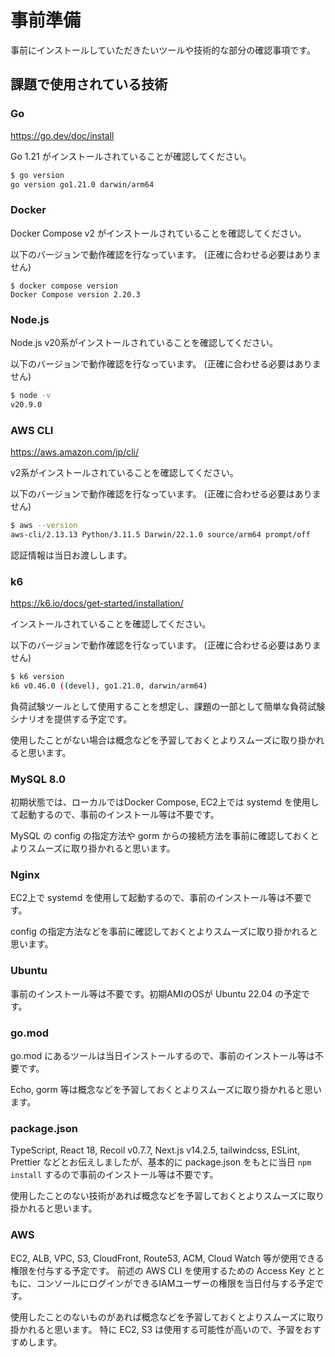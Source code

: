 # 事前準備

事前にインストールしていただきたいツールや技術的な部分の確認事項です。

## 課題で使用されている技術

### Go

https://go.dev/doc/install

Go 1.21 がインストールされていることが確認してください。

```sh
$ go version
go version go1.21.0 darwin/arm64
```

### Docker

Docker Compose v2 がインストールされていることを確認してください。

以下のバージョンで動作確認を行なっています。 (正確に合わせる必要はありません)

```
$ docker compose version
Docker Compose version 2.20.3
```

### Node.js

Node.js v20系がインストールされていることを確認してください。

以下のバージョンで動作確認を行なっています。 (正確に合わせる必要はありません)

```sh
$ node -v
v20.9.0
```

### AWS CLI

https://aws.amazon.com/jp/cli/

v2系がインストールされていることを確認してください。

以下のバージョンで動作確認を行なっています。 (正確に合わせる必要はありません)

```sh
$ aws --version
aws-cli/2.13.13 Python/3.11.5 Darwin/22.1.0 source/arm64 prompt/off
```

認証情報は当日お渡しします。

### k6

https://k6.io/docs/get-started/installation/

インストールされていることを確認してください。

以下のバージョンで動作確認を行なっています。 (正確に合わせる必要はありません)

```sh
$ k6 version
k6 v0.46.0 ((devel), go1.21.0, darwin/arm64)
```

負荷試験ツールとして使用することを想定し、課題の一部として簡単な負荷試験シナリオを提供する予定です。

使用したことがない場合は概念などを予習しておくとよりスムーズに取り掛かれると思います。

### MySQL 8.0

初期状態では、ローカルではDocker Compose, EC2上では systemd を使用して起動するので、事前のインストール等は不要です。

MySQL の config の指定方法や gorm からの接続方法を事前に確認しておくとよりスムーズに取り掛かれると思います。

### Nginx

EC2上で systemd を使用して起動するので、事前のインストール等は不要です。

config の指定方法などを事前に確認しておくとよりスムーズに取り掛かれると思います。

### Ubuntu

事前のインストール等は不要です。初期AMIのOSが Ubuntu 22.04 の予定です。

### go.mod

go.mod にあるツールは当日インストールするので、事前のインストール等は不要です。

Echo, gorm 等は概念などを予習しておくとよりスムーズに取り掛かれると思います。

### package.json

TypeScript, React 18, Recoil v0.7.7, Next.js v14.2.5, tailwindcss, ESLint, Prettier などとお伝えしましたが、基本的に package.json をもとに当日 `npm install` するので事前のインストール等は不要です。

使用したことのない技術があれば概念などを予習しておくとよりスムーズに取り掛かれると思います。

### AWS

EC2, ALB, VPC, S3, CloudFront, Route53, ACM, Cloud Watch 等が使用できる権限を付与する予定です。
前述の AWS CLI を使用するための Access Key とともに、コンソールにログインができるIAMユーザーの権限を当日付与する予定です。

使用したことのないものがあれば概念などを予習しておくとよりスムーズに取り掛かれると思います。
特に EC2, S3 は使用する可能性が高いので、予習をおすすめします。
